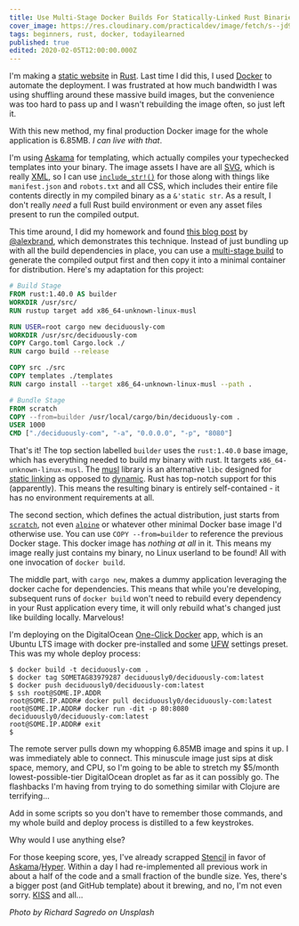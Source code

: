 ```yaml
---
title: Use Multi-Stage Docker Builds For Statically-Linked Rust Binaries
cover_image: https://res.cloudinary.com/practicaldev/image/fetch/s--jd9si7y1--/c_imagga_scale,f_auto,fl_progressive,h_420,q_auto,w_1000/https://dev-to-uploads.s3.amazonaws.com/i/c8jy6kr09r0zhjmlj3pr.jpg
tags: beginners, rust, docker, todayilearned
published: true
edited: 2020-02-05T12:00:00.000Z
---
```

I'm making a [static website](https://en.wikipedia.org/wiki/Static_web_page) in [Rust](https://www.rust-lang.org/).  Last time I did this, I used [Docker](https://www.docker.com/) to automate the deployment.  I was frustrated at how much bandwidth I was using shuffling around these massive build images, but the convenience was too hard to pass up and I wasn't rebuilding the image often, so just left it.

With this new method, my final production Docker image for the whole application is 6.85MB.  *I can live with that*.

I'm using [Askama](https://github.com/djc/askama) for templating, which actually compiles your typechecked templates into your binary.  The image assets I have are all [SVG](https://www.w3.org/Graphics/SVG/), which is really [XML](https://en.wikipedia.org/wiki/XML), so I can use [`include_str!()`](https://doc.rust-lang.org/std/macro.include_str.html) for those along with things like `manifest.json` and `robots.txt` and all CSS, which includes their entire file contents directly in my compiled binary as a `&'static str`.  As a result, I don't really *need* a full Rust build environment or even any asset files present to run the compiled output.

This time around, I did my homework and found [this blog post](https://alexbrand.dev/post/how-to-package-rust-applications-into-minimal-docker-containers/) by [@alexbrand](https://twitter.com/alexbrand), which demonstrates this technique.  Instead of just bundling up with all the build dependencies in place, you can use a [multi-stage build](https://docs.docker.com/develop/develop-images/multistage-build/) to generate the compiled output first and then copy it into a minimal container for distribution.  Here's my adaptation for this project:

```dockerfile
# Build Stage
FROM rust:1.40.0 AS builder
WORKDIR /usr/src/
RUN rustup target add x86_64-unknown-linux-musl

RUN USER=root cargo new deciduously-com
WORKDIR /usr/src/deciduously-com
COPY Cargo.toml Cargo.lock ./
RUN cargo build --release

COPY src ./src
COPY templates ./templates
RUN cargo install --target x86_64-unknown-linux-musl --path .

# Bundle Stage
FROM scratch
COPY --from=builder /usr/local/cargo/bin/deciduously-com .
USER 1000
CMD ["./deciduously-com", "-a", "0.0.0.0", "-p", "8080"]
```

That's it!  The top section labelled `builder` uses the `rust:1.40.0` base image, which has everything needed to build my binary with rust.  It targets `x86_64-unknown-linux-musl`.  The [musl](https://www.musl-libc.org/) library is an alternative `libc` designed for [static linking](https://en.wikipedia.org/wiki/Static_library) as opposed to [dynamic](https://en.wikipedia.org/wiki/Dynamic_linker).  Rust has top-notch support for this (apparently).  This means the resulting binary is entirely self-contained - it has no environment requirements at all.

The second section, which defines the actual distribution, just starts from [`scratch`](https://hub.docker.com/_/scratch/), not even [`alpine`](https://www.alpinelinux.org/) or whatever other minimal Docker base image I'd otherwise use.  You can use `COPY --from=builder` to reference the previous Docker stage.  This docker image has *nothing at all* in it.  This means my image really just contains my binary, no Linux userland to be found!  All with one invocation of `docker build`.

The middle part, with `cargo new`, makes a dummy application leveraging the docker cache for dependencies.  This means that while you're developing, subsequent runs of `docker build` won't need to rebuild every dependency in your Rust application every time, it will only rebuild what's changed just like building locally.  Marvelous!

I'm deploying on the DigitalOcean [One-Click Docker](https://marketplace.digitalocean.com/apps/docker) app, which is an Ubuntu LTS image with docker pre-installed and some [UFW](https://en.wikipedia.org/wiki/Uncomplicated_Firewall) settings preset.  This was my whole deploy process:

```
$ docker build -t deciduously-com .
$ docker tag SOMETAG83979287 deciduously0/deciduously-com:latest
$ docker push deciduously0/deciduously-com:latest
$ ssh root@SOME.IP.ADDR
root@SOME.IP.ADDR# docker pull deciduously0/deciduously-com:latest
root@SOME.IP.ADDR# docker run -dit -p 80:8080 deciduously0/deciduously-com:latest
root@SOME.IP.ADDR# exit
$
```

The remote server pulls down my whopping 6.85MB image and spins it up.  I was immediately able to connect.  This minuscule image just sips at disk space, memory, and CPU, so I'm going to be able to stretch my $5/month lowest-possible-tier DigitalOcean droplet as far as it can possibly go.  The flashbacks I'm having from trying to do something similar with Clojure are terrifying...

Add in some scripts so you don't have to remember those commands, and my whole build and deploy process is distilled to a few keystrokes.

Why would I use anything else?

For those keeping score, yes, I've already scrapped [Stencil](https://dev.to/deciduously/stencil-i-think-i-found-my-frontend-home-46bf) in favor of [Askama](https://github.com/djc/askama)/[Hyper](https://hyper.rs/).  Within a day I had re-implemented all previous work in about a half of the code and a small fraction of the bundle size.  Yes, there's a bigger post (and GitHub template) about it brewing, and no, I'm not even sorry.  [KISS](https://en.wikipedia.org/wiki/KISS_principle) and all...

*Photo by Richard Sagredo on Unsplash*